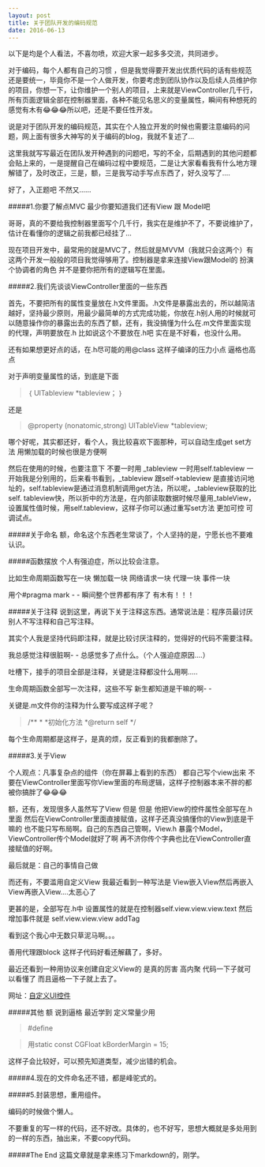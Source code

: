 ```yaml
---
layout: post
title: 关于团队开发的编码规范
date: 2016-06-13
---
```


以下是均是个人看法，不喜勿喷，欢迎大家一起多多交流，共同进步。

对于编码，每个人都有自己的习惯 ，但是我觉得要开发出优质代码的话有些规范还是要统一，毕竟你不是一个人做开发，你要考虑到团队协作以及后续人员维护你的项目，你想一下，让你维护一个别人的项目，上来就是ViewController几千行，所有页面逻辑全部在控制器里面，各种不能见名思义的变量属性，瞬间有种想死的感觉有木有😂😂😂所以吧，还是不要任性开发。

说是对于团队开发的编码规范，其实在个人独立开发的时候也需要注意编码的问题，网上面有很多大神写的关于编码的blog，我就不复述了...

这里我就写写最近在团队发开种遇到的问题吧，写的不全，后期遇到的其他问题都会贴上来的，一是提醒自己在编码过程中要规范，二是让大家看看我有什么地方理解错了，及时改正，三是，额，三是我写动手写点东西了，好久没写了....

好了，入正题吧 不然又......

#####1.你要了解点MVC 最少你要知道我们还有View 跟 Model吧

哥哥，真的不要给我控制器里面写个几千行，我实在是维护不了，不要说维护了，估计在看懂你的逻辑之前我都已经挂了...

现在项目开发中，最常用的就是MVC了，然后就是MVVM（我就只会这两个）有这两个开发一般般的项目我觉得够用了。控制器是拿来连接View跟Model的 扮演个协调者的角色 并不是要你把所有的逻辑写在里面。

#####2.我们先谈谈ViewController里面的一些东西

首先，不要把所有的属性变量放在.h文件里面。.h文件是暴露出去的，所以越简洁越好，坚持最少原则，用最少最简单的方式完成功能，你放在.h别人用的时候就可以随意操作你的暴露出去的东西了额，还有，我没搞懂为什么在.m文件里面实现的代理，声明要放在.h 比如说这个不要放在.h吧 实在是不好看，也没什么用。

还有如果想更好点的话，在.h尽可能的用@class 这样子编译的压力小点 逼格也高点

对于声明变量属性的话，到底是下面
>｛
>  UITableview  \*tableview；
> ｝

还是
>@property (nonatomic,strong) UITableView \*tableview;

哪个好呢，其实都还好，看个人，我比较喜欢下面那种，可以自动生成get set方法 用懒加载的时候也很是方便啊

然后在使用的时候，也要注意下 不要一时用 \_tableview 一时用self.tableview 一开始我是分别用的，后来看书看到，\_tableview 跟self->tableview 是直接访问地址的，self.tableview是通过消息机制调用get方法，所以呢，\_tableview获取的比self. tableview快，所以折中的方法是，在内部读取数据时候尽量用_tableView，设置属性值时候，用self.tableview，这样子你可以通过重写set方法 更加可控 可调试点。

#####关于命名
额，命名这个东西老生常谈了，个人坚持的是，宁愿长也不要难认识。

#####函数摆放
个人有强迫症，所以比较会注意。

比如生命周期函数写在一块 懒加载一块 网络请求一块 代理一块 事件一块

用个#pragma mark - - 瞬间整个世界都有序了 有木有！！！

#####关于注释
说到这里，再说下关于注释这东西。通常说法是：程序员最讨厌别人不写注释和自己写注释。

其实个人我是坚持代码即注释，就是比较讨厌注释的，觉得好的代码不需要注释。

我总感觉注释很脏啊- -  总感觉多了点什么。（个人强迫症原因....）

吐槽下，接手的项目全部是注释，关键是注释都没什么用啊.....

生命周期函数全部写一次注释，这些不写 新生都知道是干嘛的啊- -

关键是.m文件你的注释为什么要写成这样子呢？
>/**
>\*
>\*初始化方法
>\*@return self
>\*/

每个生命周期都是这样子，是真的烦，反正看到的我都删除了。

#####3.关于View

个人观点：凡事复杂点的组件（你在屏幕上看到的东西） 都自己写个view出来 不要在ViewController里面写你View里面的布局逻辑，这样子控制器本来不胖的都被你搞胖了😂😂😂

额，还有，发现很多人虽然写了View 但是 但是 他把View的控件属性全部写在.h里面 然后在ViewController里面直接赋值，这样子还真没搞懂你的View到底是干嘛的 也不能只写布局啊。自己的东西自己管啊，View.h 暴露个Model，ViewController传个Model就好了啊 再不济你传个字典也比在ViewController直接赋值的好啊。

最后就是：自己的事情自己做

而还有，不要滥用自定义View 我最近看到一种写法是 View嵌入View然后再嵌入View再嵌入View....太恶心了

更甚的是，全部写在.h中 设置属性的就是在控制器self.view.view.view.text 然后增加事件就是 self.view.view.view addTag

看到这个我心中无数只草泥马啊。。。

善用代理跟block 这样子代码好看还解藕了，多好。

最近还看到一种用协议来创建自定义View的 是真的厉害 高内聚 代码一下子就可以看懂了 而且逼格一下子就上去了。

网址：[自定义UI控件](http://reviewcode.cn/article.html?reviewId=5)

#####其他
额 说到逼格  最近学到 定义常量少用

> \#define

>用static const CGFloat kBorderMargin = 15;

这样子会比较好，可以预先知道类型，减少出错的机会。

#####4.现在的文件命名还不错，都是峰驼式的。

#####5.封装思想，重用组件。

编码的时候做个懒人。

不要重复的写一样的代码，还不好改。具体的，也不好写，思想大概就是多处用到的一样的东西，抽出来，不要copy代码。

#####The End
这篇文章就是拿来练习下markdown的，刚学。
